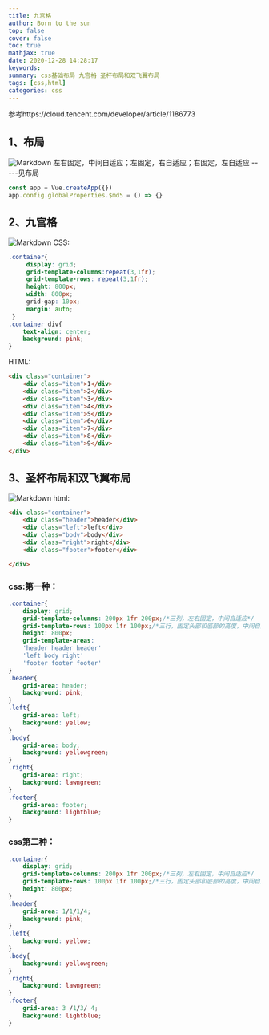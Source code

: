 ```yaml
---
title: 九宫格
author: Born to the sun
top: false
cover: false
toc: true
mathjax: true
date: 2020-12-28 14:28:17
keywords:
summary: css基础布局 九宫格 圣杯布局和双飞翼布局
tags: [css,html]
categories: css
---
```

参考https://cloud.tencent.com/developer/article/1186773

## 1、布局
![Markdown](https://liemeday.github.io/blogPic/20201228142817/gridC1.png)
左右固定，中间自适应；左固定，右自适应；右固定，左自适应 -----见布局
``` Javascript
const app = Vue.createApp({})
app.config.globalProperties.$md5 = () => {}
```
## 2、九宫格
![Markdown](https://liemeday.github.io/blogPic/20201228142817/gridC2.png)
CSS:
``` CSS
.container{
     display: grid;
     grid-template-columns:repeat(3,1fr);
     grid-template-rows: repeat(3,1fr);
     height: 800px;
     width: 800px;
     grid-gap: 10px;
     margin: auto;
 }
.container div{
    text-align: center;
    background: pink;
}
```
HTML:
```HTML
<div class="container">
    <div class="item">1</div>
    <div class="item">2</div>
    <div class="item">3</div>
    <div class="item">4</div>
    <div class="item">5</div>
    <div class="item">6</div>
    <div class="item">7</div>
    <div class="item">8</div>
    <div class="item">9</div>
</div>
```

## 3、圣杯布局和双飞翼布局
![Markdown](https://liemeday.github.io/blogPic/20201228142817/gridC3.png)
html:
``` HTML
<div class="container">
    <div class="header">header</div>
    <div class="left">left</div>
    <div class="body">body</div>
    <div class="right">right</div>
    <div class="footer">footer</div>

</div>
```
### css:第一种：
```CSS
.container{
    display: grid;
    grid-template-columns: 200px 1fr 200px;/*三列，左右固定，中间自适应*/
    grid-template-rows: 100px 1fr 100px;/*三行，固定头部和底部的高度，中间自适应*/
    height: 800px;
    grid-template-areas: 
    'header header header'
    'left body right'
    'footer footer footer'
}
.header{
    grid-area: header;
    background: pink;
}
.left{
    grid-area: left;
    background: yellow;
}
.body{
    grid-area: body;
    background: yellowgreen;
}
.right{
    grid-area: right;
    background: lawngreen;
}
.footer{
    grid-area: footer;
    background: lightblue;
}
```
### css第二种：
```CSS
.container{
    display: grid;
    grid-template-columns: 200px 1fr 200px;/*三列，左右固定，中间自适应*/
    grid-template-rows: 100px 1fr 100px;/*三行，固定头部和底部的高度，中间自适应*/
    height: 800px;
}
.header{
    grid-area: 1/1/1/4;
    background: pink;
}
.left{
    background: yellow;
}
.body{
    background: yellowgreen;
}
.right{
    background: lawngreen;
}
.footer{
    grid-area: 3 /1/3/ 4;
    background: lightblue;
}
```